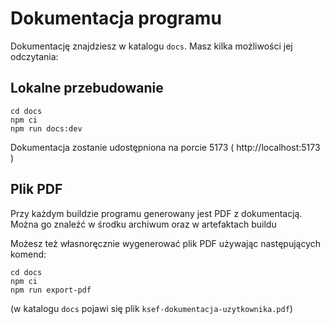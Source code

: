 # Dokumentacja programu

Dokumentację znajdziesz w katalogu `docs`. Masz kilka możliwości jej odczytania:

## Lokalne przebudowanie

```shell
cd docs
npm ci
npm run docs:dev
```

Dokumentacja zostanie udostępniona na porcie 5173 ( http://localhost:5173 )

## Plik PDF

Przy każdym buildzie programu generowany jest PDF z dokumentacją. Można go znaleźć w środku archiwum oraz w artefaktach buildu

Możesz też własnoręcznie wygenerować plik PDF używając następujących komend:

```shell
cd docs
npm ci
npm run export-pdf
```

(w katalogu `docs` pojawi się plik `ksef-dokumentacja-uzytkownika.pdf`)
